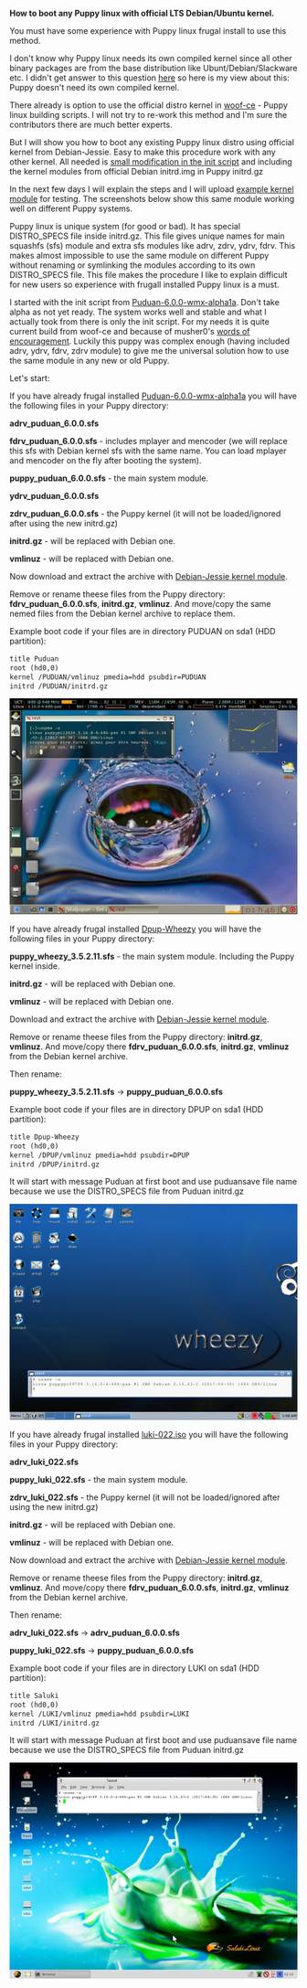 **How to boot any Puppy linux with official LTS Debian/Ubuntu kernel.**

You must have some experience with Puppy linux frugal install to use this method.

I don't know why Puppy linux needs its own compiled kernel since all other binary packages are from the base distribution
like Ubunt/Debian/Slackware etc.
I didn't get answer to this question [here](http://murga-linux.com/puppy/viewtopic.php?p=957707&sid=834e840c23b67e5e35fd7055f5172b69#957707) so here is my view about this: Puppy doesn't need its own compiled kernel.

There already is option to use the official distro kernel in [woof-ce](https://github.com/puppylinux-woof-CE/woof-CE/commit/d8c8b865cc3ead465fd54fcf9e4d1381958a516e) - Puppy linux building scripts. I will not try to re-work this method and I'm sure
the contributors there are much better experts.

But I will show you how to boot any existing Puppy linux distro using official kernel from Debian-Jessie. Easy to make this
procedure work with any other kernel. All needed is [small modification in the init script](https://github.com/MintPup/Puppy-Linux/commit/d3dc7735692830e9ed9590893aff7a2efb9bbac9) and including the kernel modules from official Debian initrd.img in Puppy initrd.gz

In the next few days I will explain the steps and I will upload [example kernel module](https://github.com/MintPup/Puppy-Linux/releases/tag/v.1.0) for testing. The screenshots below show this same module working well on different Puppy systems.

Puppy linux is unique system (for good or bad). It has special DISTRO_SPECS file inside initrd.gz. This file gives unique names for main squashfs (sfs) module and extra sfs modules like adrv, zdrv, ydrv, fdrv. This makes almost impossible to use the same module on different Puppy without renaming or symlinking the modules according to its own DISTRO_SPECS file. This file makes the procedure I like to explain difficult for new users so experience with frugall installed Puppy linux is a must.

I started with the init script from [Puduan-6.0.0-wmx-alpha1a](http://murga-linux.com/puppy/viewtopic.php?t=107913&sid=834e840c23b67e5e35fd7055f5172b69). Don't take alpha as not yet ready. The system works well and stable and what I actually took from there is only the init script. For my needs it is quite current build from woof-ce and because of musher0's [words of encouragement](http://murga-linux.com/puppy/viewtopic.php?p=957866&sid=834e840c23b67e5e35fd7055f5172b69#957866). Luckily this puppy was complex enough (having included adrv, ydrv, fdrv, zdrv module) to give me the universal solution how to use the same module in any new or old Puppy.

Let's start:

If you have already frugal installed [Puduan-6.0.0-wmx-alpha1a](http://murga-linux.com/puppy/viewtopic.php?t=107913&sid=834e840c23b67e5e35fd7055f5172b69) you will have the following files in your Puppy directory:

**adrv_puduan_6.0.0.sfs**

**fdrv_puduan_6.0.0.sfs** - includes mplayer and mencoder (we will replace this sfs with Debian kernel sfs with the same name. You can load mplayer and mencoder on the fly after booting the system).

**puppy_puduan_6.0.0.sfs** - the main system module.

**ydrv_puduan_6.0.0.sfs**

**zdrv_puduan_6.0.0.sfs** - the Puppy kernel (it will not be loaded/ignored after using the new initrd.gz)

**initrd.gz** - will be replaced with Debian one.

**vmlinuz** - will be replaced with Debian one.

Now download and extract the archive with [Debian-Jessie kernel module](https://github.com/MintPup/Puppy-Linux/releases/tag/v.1.0).

Remove or rename theese files from the Puppy directory: **fdrv_puduan_6.0.0.sfs**, **initrd.gz**, **vmlinuz**. And move/copy the same nemed files from the Debian kernel archive to replace them.

Example boot code if your files are in directory PUDUAN on sda1 (HDD partition):

```
title Puduan
root (hd0,0)
kernel /PUDUAN/vmlinuz pmedia=hdd psubdir=PUDUAN
initrd /PUDUAN/initrd.gz
```

![puduan-6.0.0](https://github.com/MintPup/Puppy-Linux/blob/master/Debian-kernel/puduan-6.0.0.jpg?raw=true)

If you have already frugal installed [Dpup-Wheezy](http://murga-linux.com/puppy/viewtopic.php?search_id=121836883&t=80546&sid=834e840c23b67e5e35fd7055f5172b69) you will have the following files in your Puppy directory:

**puppy_wheezy_3.5.2.11.sfs** - the main system module. Including the Puppy kernel inside.

**initrd.gz** - will be replaced with Debian one.

**vmlinuz** - will be replaced with Debian one.

Download and extract the archive with [Debian-Jessie kernel module](https://github.com/MintPup/Puppy-Linux/releases/tag/v.1.0).

Remove or rename theese files from the Puppy directory: **initrd.gz**, **vmlinuz**. And move/copy there **fdrv_puduan_6.0.0.sfs**, **initrd.gz**, **vmlinuz** from the Debian kernel archive.

Then rename:

**puppy_wheezy_3.5.2.11.sfs**    ->    **puppy_puduan_6.0.0.sfs**

Example boot code if your files are in directory DPUP on sda1 (HDD partition):

```
title Dpup-Wheezy
root (hd0,0)
kernel /DPUP/vmlinuz pmedia=hdd psubdir=DPUP
initrd /DPUP/initrd.gz
```
It will start with message Puduan at first boot and use puduansave file name because we use the DISTRO_SPECS file from Puduan initrd.gz

![dpup-wheezy](https://github.com/MintPup/Puppy-Linux/blob/master/Debian-kernel/dpup-wheezy.jpg?raw=true)

If you have already frugal installed [luki-022.iso](http://murga-linux.com/puppy/viewtopic.php?search_id=989614253&t=73687&sid=834e840c23b67e5e35fd7055f5172b69) you will have the following files in your Puppy directory:

**adrv_luki_022.sfs**

**puppy_luki_022.sfs** - the main system module.

**zdrv_luki_022.sfs** - the Puppy kernel (it will not be loaded/ignored after using the new initrd.gz)

**initrd.gz** - will be replaced with Debian one.

**vmlinuz** - will be replaced with Debian one.

Now download and extract the archive with [Debian-Jessie kernel module](https://github.com/MintPup/Puppy-Linux/releases/tag/v.1.0).

Remove or rename theese files from the Puppy directory: **initrd.gz**, **vmlinuz**. And move/copy there **fdrv_puduan_6.0.0.sfs**, **initrd.gz**, **vmlinuz** from the Debian kernel archive.

Then rename:

**adrv_luki_022.sfs**    ->    **adrv_puduan_6.0.0.sfs**

**puppy_luki_022.sfs**    ->    **puppy_puduan_6.0.0.sfs**

Example boot code if your files are in directory LUKI on sda1 (HDD partition):

```
title Saluki
root (hd0,0)
kernel /LUKI/vmlinuz pmedia=hdd psubdir=LUKI
initrd /LUKI/initrd.gz
```

It will start with message Puduan at first boot and use puduansave file name because we use the DISTRO_SPECS file from Puduan initrd.gz

![saluki](https://github.com/MintPup/Puppy-Linux/blob/master/Debian-kernel/saluki.jpg?raw=true)
